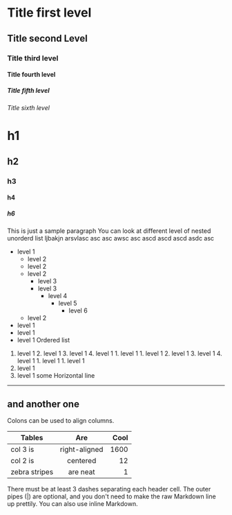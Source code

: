 # Title first level

## Title second Level

### Title third level

#### Title fourth level

##### Title fifth level

###### Title sixth level

# h1

## h2

### h3

#### h4

##### h6

This is just a sample paragraph
You can look at different level of nested unorderd list ljbakjn arsvlasc asc asc awsc asc ascd ascd ascd asdc asc

* level 1
  * level 2
  * level 2
  * level 2
    * level 3
    * level 3
      * level 4
        * level 5
          * level 6
  * level 2
* level 1
* level 1
* level 1
  Ordered list

1.  level 1
    2.  level 1
    3.  level 1
        4.  level 1
        1.  level 1
        1.  level 1
            2.  level 1
            3.  level 1
                4.  level 1
                1.  level 1
                1.  level 1
2.  level 1
3.  level 1
    some Horizontal line

---

## and another one

Colons can be used to align columns.

| Tables        |      Are      | Cool |
| ------------- | :-----------: | ---: |
| col 3 is      | right-aligned | 1600 |
| col 2 is      |   centered    |   12 |
| zebra stripes |   are neat    |    1 |

There must be at least 3 dashes separating each header cell.
The outer pipes (|) are optional, and you don't need to make the
raw Markdown line up prettily. You can also use inline Markdown.
